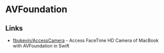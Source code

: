 # AVFoundation

## Links

* [fbukevin/AccessCamera](https://github.com/fbukevin/AccessCamera) - Access FaceTime HD Camera of MacBook with AVFoundation in Swift

